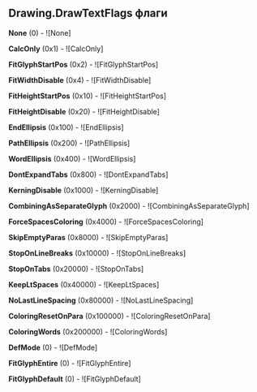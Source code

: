 ## Drawing.DrawTextFlags флаги

**None** (0) - ![None]

**CalcOnly** (0x1) - ![CalcOnly]

**FitGlyphStartPos** (0x2) - ![FitGlyphStartPos]

**FitWidthDisable** (0x4) - ![FitWidthDisable]

**FitHeightStartPos** (0x10) - ![FitHeightStartPos]

**FitHeightDisable** (0x20) - ![FitHeightDisable]

**EndEllipsis** (0x100) - ![EndEllipsis]

**PathEllipsis** (0x200) - ![PathEllipsis]

**WordEllipsis** (0x400) - ![WordEllipsis]

**DontExpandTabs** (0x800) - ![DontExpandTabs]

**KerningDisable** (0x1000) - ![KerningDisable]

**CombiningAsSeparateGlyph** (0x2000) - ![CombiningAsSeparateGlyph]

**ForceSpacesColoring** (0x4000) - ![ForceSpacesColoring]

**SkipEmptyParas** (0x8000) - ![SkipEmptyParas]

**StopOnLineBreaks** (0x10000) - ![StopOnLineBreaks]

**StopOnTabs** (0x20000) - ![StopOnTabs]

**KeepLtSpaces** (0x40000) - ![KeepLtSpaces]

**NoLastLineSpacing** (0x80000) - ![NoLastLineSpacing]

**ColoringResetOnPara** (0x100000) - ![ColoringResetOnPara]

**ColoringWords** (0x200000) - ![ColoringWords]

**DefMode** (0) - ![DefMode]

**FitGlyphEntire** (0) - ![FitGlyphEntire]

**FitGlyphDefault** (0) - ![FitGlyphDefault]

